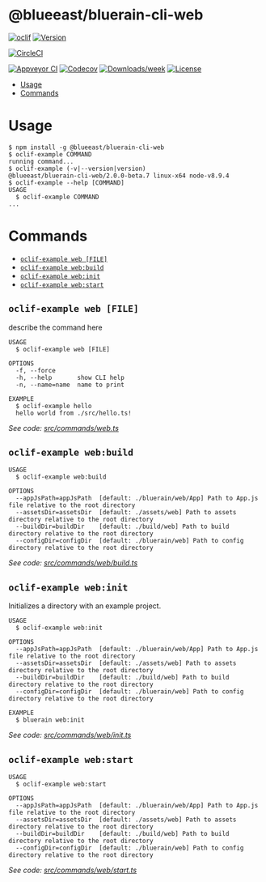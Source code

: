 @blueeast/bluerain-cli-web
==========================



[![oclif](https://img.shields.io/badge/cli-oclif-brightgreen.svg)](https://oclif.io)
[![Version](https://img.shields.io/npm/v/@blueeast/bluerain-cli-web.svg)](https://npmjs.org/package/@blueeast/bluerain-cli-web)

[![CircleCI](https://circleci.com/gh/BlueEastCode/bluerain-cli/tree/master.svg?style=shield)](https://circleci.com/gh/BlueEastCode/bluerain-cli/tree/master)

[![Appveyor CI](https://ci.appveyor.com/api/projects/status/github/BlueEastCode/bluerain-cli?branch=master&svg=true)](https://ci.appveyor.com/project/BlueEastCode/bluerain-cli/branch/master)
[![Codecov](https://codecov.io/gh/BlueEastCode/bluerain-cli/branch/master/graph/badge.svg)](https://codecov.io/gh/BlueEastCode/bluerain-cli)
[![Downloads/week](https://img.shields.io/npm/dw/@blueeast/bluerain-cli-web.svg)](https://npmjs.org/package/@blueeast/bluerain-cli-web)
[![License](https://img.shields.io/npm/l/@blueeast/bluerain-cli-web.svg)](https://github.com/BlueEastCode/bluerain-cli/blob/master/package.json)

<!-- toc -->
* [Usage](#usage)
* [Commands](#commands)
<!-- tocstop -->
# Usage
<!-- usage -->
```sh-session
$ npm install -g @blueeast/bluerain-cli-web
$ oclif-example COMMAND
running command...
$ oclif-example (-v|--version|version)
@blueeast/bluerain-cli-web/2.0.0-beta.7 linux-x64 node-v8.9.4
$ oclif-example --help [COMMAND]
USAGE
  $ oclif-example COMMAND
...
```
<!-- usagestop -->
# Commands
<!-- commands -->
* [`oclif-example web [FILE]`](#oclif-example-web-file)
* [`oclif-example web:build`](#oclif-example-webbuild)
* [`oclif-example web:init`](#oclif-example-webinit)
* [`oclif-example web:start`](#oclif-example-webstart)

## `oclif-example web [FILE]`

describe the command here

```
USAGE
  $ oclif-example web [FILE]

OPTIONS
  -f, --force
  -h, --help       show CLI help
  -n, --name=name  name to print

EXAMPLE
  $ oclif-example hello
  hello world from ./src/hello.ts!
```

_See code: [src/commands/web.ts](https://github.com/BlueEastCode/bluerain-cli/blob/v2.0.0-beta.7/src/commands/web.ts)_

## `oclif-example web:build`

```
USAGE
  $ oclif-example web:build

OPTIONS
  --appJsPath=appJsPath  [default: ./bluerain/web/App] Path to App.js file relative to the root directory
  --assetsDir=assetsDir  [default: ./assets/web] Path to assets directory relative to the root directory
  --buildDir=buildDir    [default: ./build/web] Path to build directory relative to the root directory
  --configDir=configDir  [default: ./bluerain/web] Path to config directory relative to the root directory
```

_See code: [src/commands/web/build.ts](https://github.com/BlueEastCode/bluerain-cli/blob/v2.0.0-beta.7/src/commands/web/build.ts)_

## `oclif-example web:init`

Initializes a directory with an example project.

```
USAGE
  $ oclif-example web:init

OPTIONS
  --appJsPath=appJsPath  [default: ./bluerain/web/App] Path to App.js file relative to the root directory
  --assetsDir=assetsDir  [default: ./assets/web] Path to assets directory relative to the root directory
  --buildDir=buildDir    [default: ./build/web] Path to build directory relative to the root directory
  --configDir=configDir  [default: ./bluerain/web] Path to config directory relative to the root directory

EXAMPLE
  $ bluerain web:init
```

_See code: [src/commands/web/init.ts](https://github.com/BlueEastCode/bluerain-cli/blob/v2.0.0-beta.7/src/commands/web/init.ts)_

## `oclif-example web:start`

```
USAGE
  $ oclif-example web:start

OPTIONS
  --appJsPath=appJsPath  [default: ./bluerain/web/App] Path to App.js file relative to the root directory
  --assetsDir=assetsDir  [default: ./assets/web] Path to assets directory relative to the root directory
  --buildDir=buildDir    [default: ./build/web] Path to build directory relative to the root directory
  --configDir=configDir  [default: ./bluerain/web] Path to config directory relative to the root directory
```

_See code: [src/commands/web/start.ts](https://github.com/BlueEastCode/bluerain-cli/blob/v2.0.0-beta.7/src/commands/web/start.ts)_
<!-- commandsstop -->
